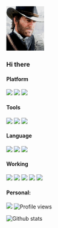<img src="https://github.com/kidothunder/kidothunder/blob/master/Arthur-Morgan.gif" width="100">

### Hi there

#### Platform

[![](https://img.shields.io/badge/macOS-292e33?style=flat-square&logo=apple&logoColor=ffffff)](https://www.tonymacx86.com/)
[![](https://img.shields.io/badge/Windows-2376bc?style=flat-square&logo=windows&logoColor=ffffff)](https://www.microsoft.com/windows/get-windows-10)
[![](https://img.shields.io/badge/linux-292e33?style=flat-square&logo=linux&logoColor=ffffff)](https://www.linux.org/)
#### Tools
[![](https://img.shields.io/badge/-PyCharm-69D994?style=flat-square&logo=pycharm&logoColor=ffffff)](https://www.jetbrains.com/pycharm/)
[![](https://img.shields.io/badge/-Vim-377C21?style=flat-square&logo=Vim&logoColor=ffffff)](https://www.vim.org/download.php)
[![](https://img.shields.io/badge/-Notion-ffffff?style=flat-square&logo=notion&logoColor=000000)](https://www.notion.so/)

#### Language
[![](https://img.shields.io/badge/-Python-26415C?style=flat-square&logo=python&logoColor=ffffff)](https://www.python.org/)
[![](https://img.shields.io/badge/-GoLang-4BAAD3?style=flat-square&logo=go&logoColor=ffffff)](https://golang.org/)
[![](https://img.shields.io/badge/-Ruby-9A2715?style=flat-square&logo=ruby&logoColor=ffffff)](https://www.ruby-lang.org/)
#### Working
[![](https://img.shields.io/badge/-Docker-3F76E5?style=flat-square&logo=docker&logoColor=ffffff)](https://www.docker.com/)
[![](https://img.shields.io/badge/-Django-337456?style=flat-square&logo=django&logoColor=ffffff)](https://www.djangoproject.com/)
[![](https://img.shields.io/badge/-Flask-black?style=flat-square&logo=flask&logoColor=ffffff)](https://flask.palletsprojects.com/en/1.1.x/)
[![](https://img.shields.io/badge/-MySQL-50799D?style=flat-square&logo=mysql&logoColor=ffffff)](https://www.mysql.com/)
[![](https://img.shields.io/badge/-Nginx-269539?style=flat-square&logo=nginx&logoColor=ffffff)](https://nginx.org/)

#### Personal:
[![](https://img.shields.io/badge/Personal-Blog-blue)](https://blog.zkido.cc/)
![Profile views](https://gpvc.arturio.dev/kidothunder)  

![Github stats](https://github-readme-stats.vercel.app/api?username=kidothunder&title_color=3F2B13&text_color=A2501E&icon_color=A2501E&hide_border=true&show_icons=true&count_private=true&bg_color=DEG,D7DADB,A4B2B6)
